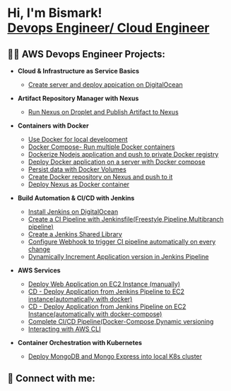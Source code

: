 <h1>Hi, I'm Bismark! <br/><a href="https://github.com/bondgh0954">Devops Engineer/ Cloud Engineer</a>

<h2>👨‍💻 AWS Devops Engineer Projects:</h2>

- <b>Cloud & Infrastructure as Service Basics</b>
  - [Create server and deploy appication on DigitalOcean](https://github.com/bondgh0954/Devops_DemoProject_cloud.git)
- <b>Artifact Repository Manager with Nexus</b>
  - [Run Nexus on Droplet and Publish Artifact to Nexus](https://github.com/joshmadakor1/4chan-Image-Analysis-Middleware-C964) 
- <b>Containers with Docker</b>
  - [Use Docker for local development](https://github.com/joshmadakor1/Sentinel-Lab)
  - [Docker Compose- Run multiple Docker containers](https://github.com/joshmadakor1/Sentinel-Lab)  
  - [Dockerize Nodejs application and push to private Docker registry](https://github.com/joshmadakor1/Sentinel-Lab)
  - [Deploy Docker application on a server with Docker compose](https://github.com/joshmadakor1/Sentinel-Lab)
  - [Persist data with Docker Volumes](https://github.com/joshmadakor1/Sentinel-Lab)
  - [Create Docker repository on Nexus and push to it ](https://github.com/joshmadakor1/Sentinel-Lab)
  - [Deploy Nexus as Docker container](https://github.com/joshmadakor1/Sentinel-Lab)
  
- <b>Build Automation & CI/CD with Jenkins</b>
  - [Install Jenkins on DigitalOcean](https://github.com/joshmadakor1/Package-Delivery-Pathfinding-Algorithm)
  - [Create a CI Pipeline with Jenkinsfile(Freestyle,Pipeline,Multibranch pipeline)](https://github.com/joshmadakor1/Package-Delivery-Pathfinding-Algorithm)
  - [Create a Jenkins Shared Library](https://github.com/joshmadakor1/Package-Delivery-Pathfinding-Algorithm)
  - [Configure Webhook to trigger CI pipeline automatically on every change](https://github.com/joshmadakor1/Package-Delivery-Pathfinding-Algorithm)
  - [Dynamically Increment Application version in Jenkins Pipeline](https://github.com/joshmadakor1/Package-Delivery-Pathfinding-Algorithm)
- <b>AWS Services</b>
  - [Deploy Web Application on EC2 Instance (manually)](https://github.com/joshmadakor1/Package-Delivery-Pathfinding-Algorithm)
  - [CD - Deploy Application from Jenkins Pipeline to EC2 instance(automatically with docker)](https://github.com/joshmadakor1/Package-Delivery-Pathfinding-Algorithm)
  - [CD - Deploy Application from Jenkins Pipeline on EC2 Instance(automatically with docker-compose)](https://github.com/joshmadakor1/Package-Delivery-Pathfinding-Algorithm)
  - [Complete CI/CD Pipeline(Docker-Compose,Dynamic versioning](https://github.com/joshmadakor1/Package-Delivery-Pathfinding-Algorithm)
  - [Interacting with AWS CLI](https://github.com/joshmadakor1/Package-Delivery-Pathfinding-Algorithm)
- <b>Container Orchestration with Kubernetes</b>
  - [Deploy MongoDB and Mongo Express into local K8s cluster](https://github.com/joshmadakor1/Package-Delivery-Pathfinding-Algorithm)
    

<h2> 🤳 Connect with me:</h2>







<!--
**bondgh0954/bondgh0954** is a ✨ _special_ ✨ repository because its `README.md` (this file) appears on your GitHub profile.

Here are some ideas to get you started:

- 🔭 I’m currently working on ...
- 🌱 I’m currently learning ...
- 👯 I’m looking to collaborate on ...
- 🤔 I’m looking for help with ...
- 💬 Ask me about ...
- 📫 How to reach me: ...
- 😄 Pronouns: ...
- ⚡ Fun fact: ...
-->
